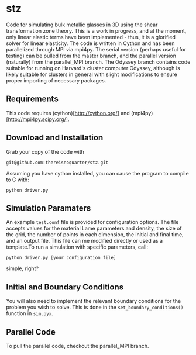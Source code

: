 # stz

Code for simulating bulk metallic glasses in 3D using the shear transformation zone theory. This is a work in progress, and at the moment, only linear elastic terms have been implemented - thus, it is a glorified solver for linear elasticity. The code is written in Cython and has been parallelized through MPI via mpi4py. The serial version (perhaps useful for testing) can be pulled from the master branch, and the parallel version (naturally) from the parallel_MPI branch. The Odyssey branch contains code suitable for running on Harvard's cluster computer Odyssey, although is likely suitable for clusters in general with slight modifications to ensure proper importing of necessary packages.


## Requirements

This code requires (cython)[http://cython.org/] and (mpi4py)[http://mpi4py.scipy.org/].

## Download and Installation

Grab your copy of the code with

    git@github.com:thereisnoquarter/stz.git

Assuming you have cython installed, you can cause the program to compile to C with:

    python driver.py

## Simulation Paramaters

An example `test.conf` file is provided for configuration options. The file accepts values for the material Lame parameters and density, the size of the grid, the number of points in each dimension, the initial and final time, and an output file. This file can me modified directly or used as a template.To run a simulation with specific parameters, call:

    python driver.py [your configuration file]

simple, right?

## Initial and Boundary Conditions

You will also need to implement the relevant boundary conditions for the problem you wish to solve. This is done in the `set_boundary_conditions()` function in `sim.pyx`.

## Parallel Code

To pull the parallel code, checkout the parallel_MPI branch.
